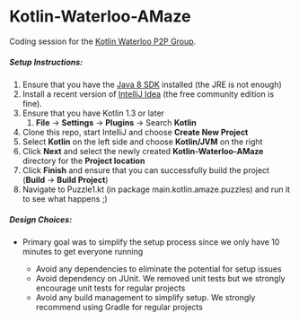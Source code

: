 # Kotlin-Waterloo-AMaze
Coding session for the [Kotlin Waterloo P2P Group].

##### Setup Instructions:
1. Ensure that you have the [Java 8 SDK] installed (the JRE is not enough)
2. Install a recent version of [IntelliJ Idea] (the free community edition is fine).
3. Ensure that you have Kotlin 1.3 or later
    1. **File** -> **Settings** -> **Plugins** -> Search **Kotlin**
4. Clone this repo, start IntelliJ and choose **Create New Project**
5. Select **Kotlin** on the left side and choose **Kotlin/JVM** on the right
6. Click **Next** and select the newly created **Kotlin-Waterloo-AMaze** directory for the **Project location**
7. Click **Finish** and ensure that you can successfully build the project (**Build** -> **Build Project**)
8. Navigate to Puzzle1.kt (in package main.kotlin.amaze.puzzles) and run it to see what happens ;)

##### Design Choices:
* Primary goal was to simplify the setup process since we only have 10 minutes to get everyone running
    * Avoid any dependencies to eliminate the potential for setup issues
    * Avoid dependency on JUnit.  We removed unit tests but we strongly encourage unit tests for regular projects
    * Avoid any build management to simplify setup.  We strongly recommend using Gradle for regular projects

   [Kotlin Waterloo P2P Group]: https://www.meetup.com/Kotlin-Waterloo-P2P/
   [Java 8 SDK]: https://www.oracle.com/technetwork/java/javase/downloads/jdk8-downloads-2133151.html
   [IntelliJ Idea]: https://www.jetbrains.com/idea/
   